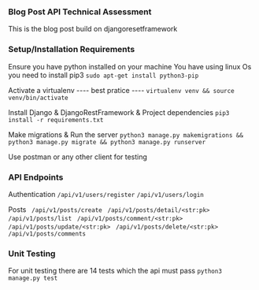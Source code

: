 ### Blog Post API Technical Assessment 
This is the blog post build on djangoresetframework

### Setup/Installation Requirements
Ensure you have python installed on your machine
You have using linux Os you need to install pip3 ```sudo apt-get install python3-pip```

Activate a virtualenv ---- best pratice ---- ```virtualenv venv && source venv/bin/activate```

Install Django & DjangoRestFramework & Project dependencies ```pip3 install -r requirements.txt```

Make migrations & Run the server ```python3 manage.py makemigrations && python3 manage.py migrate && python3 manage.py runserver```

Use postman or any other client for testing

### API Endpoints
Authentication
``` /api/v1/users/register ```
``` /api/v1/users/login ```

Posts
``` /api/v1/posts/create```
``` /api/v1/posts/detail/<str:pk>```
``` /api/v1/posts/list```
``` /api/v1/posts/comment/<str:pk>```
``` /api/v1/posts/update/<str:pk>```
``` /api/v1/posts/delete/<str:pk>```
``` /api/v1/posts/comments ```

### Unit Testing 
For unit testing there are 14 tests which the api must pass ``` python3 manage.py test ```
